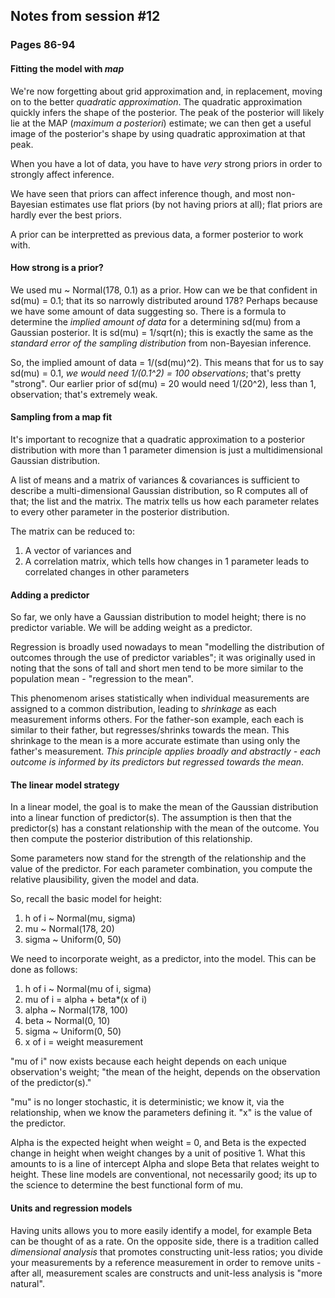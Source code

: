 ## Notes from session #12
### Pages 86-94


#### Fitting the model with *map*

We're now forgetting about grid approximation and, in replacement, moving on to the better *quadratic approximation*. The quadratic approximation quickly infers the shape of the posterior. The peak of the posterior will likely lie at the MAP (*maximum a posteriori*) estimate; we can then get a useful image of the posterior's shape by using quadratic approximation at that peak.

When you have a lot of data, you have to have *very* strong priors in order to strongly affect inference.

We have seen that priors can affect inference though, and most non-Bayesian estimates use flat priors (by not having priors at all); flat priors are hardly ever the best priors.

A prior can be interpretted as previous data, a former posterior to work with.


#### How strong is a prior?

We used mu ~ Normal(178, 0.1) as a prior. How can we be that confident in sd(mu) = 0.1; that its so narrowly distributed around 178? Perhaps because we have some amount of data suggesting so. There is a formula to determine the *implied amount of data* for a determining sd(mu) from a Gaussian posterior. It is sd(mu) = 1/sqrt(n); this is exactly the same as the *standard error of the sampling distribution* from non-Bayesian inference.

So, the implied amount of data = 1/(sd(mu)^2). This means that for us to say sd(mu) = 0.1, *we would need 1/(0.1^2) = 100 observations*; that's pretty "strong". Our earlier prior of sd(mu) = 20 would need 1/(20^2), less than 1, observation; that's extremely weak.

#### Sampling from a map fit

It's important to recognize that a quadratic approximation to a posterior distribution with more than 1 parameter dimension is just a multidimensional Gaussian distribution.

A list of means and a matrix of variances & covariances is sufficient to describe a multi-dimensional Gaussian distribution, so R computes all of that; the list and the matrix. The matrix tells us how each parameter relates to every other parameter in the posterior distribution.

The matrix can be reduced to:

1. A vector of variances and
2. A correlation matrix, which tells how changes in 1 parameter leads to correlated changes in other parameters

#### Adding a predictor

So far, we only have a Gaussian distribution to model height; there is no predictor variable. We will be adding weight as a predictor.

Regression is broadly used nowadays to mean "modelling the distribution of outcomes through the use of predictor variables"; it was originally used in noting that the sons of tall and short men tend to be more similar to the population mean - "regression to the mean".

This phenomenom arises statistically when individual measurements are assigned to a common distribution, leading to *shrinkage* as each measurement informs others. For the father-son example, each each is similar to their father, but regresses/shrinks towards the mean. This shrinkage to the mean is a more accurate estimate than using only the father's measurement. *This principle applies broadly and abstractly - each outcome is informed by its predictors but regressed towards the mean*.

#### The linear model strategy

In a linear model, the goal is to make the mean of the Gaussian distribution into a linear function of predictor(s). The assumption is then that the predictor(s) has a constant relationship with the mean of the outcome. You then compute the posterior distribution of this relationship.

Some parameters now stand for the strength of the relationship and the value of the predictor. For each parameter combination, you compute the relative plausibility, given the model and data.

So, recall the basic model for height:

1. h of i ~ Normal(mu, sigma)
2. mu ~ Normal(178, 20)
3. sigma ~ Uniform(0, 50)

We need to incorporate weight, as a predictor, into the model. This can be done as follows:

1. h of i ~ Normal(mu of i, sigma)
2. mu of i = alpha + beta*(x of i)
3. alpha ~ Normal(178, 100)
4. beta ~ Normal(0, 10)
5. sigma ~ Uniform(0, 50)
6. x of i = weight measurement

"mu of i" now exists because each height depends on each unique observation's weight; "the mean of the height, depends on the observation of the predictor(s)."

"mu" is no longer stochastic, it is deterministic; we know it, via the relationship, when we know the parameters defining it. "x" is the value of the predictor. 

Alpha is the expected height when weight = 0, and Beta is the expected change in height when weight changes by a unit of positive 1. What this amounts to is a line of intercept Alpha and slope Beta that relates weight to height. These line models are conventional, not necessarily good; its up to the science to determine the best functional form of mu.

#### Units and regression models

Having units allows you to more easily identify a model, for example Beta can be thought of as a rate. On the opposite side, there is a tradition called *dimensional analysis* that promotes constructing unit-less ratios; you divide your measurements by a reference measurement in order to remove units - after all, measurement scales are constructs and unit-less analysis is "more natural".